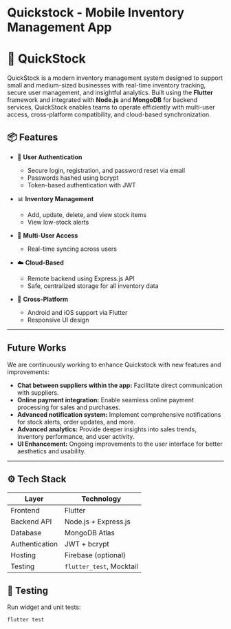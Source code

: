 # Quickstock - Mobile Inventory Management App

# 🛒 QuickStock

QuickStock is a modern inventory management system designed to support small and medium-sized businesses with real-time inventory tracking, secure user management, and insightful analytics. Built using the **Flutter** framework and integrated with **Node.js** and **MongoDB** for backend services, QuickStock enables teams to operate efficiently with multi-user access, cross-platform compatibility, and cloud-based synchronization.

## 📦 Features

- 🔐 **User Authentication**
  - Secure login, registration, and password reset via email
  - Passwords hashed using bcrypt
  - Token-based authentication with JWT

- 📊 **Inventory Management**
  - Add, update, delete, and view stock items
  - View low-stock alerts

- 👥 **Multi-User Access**
  - Real-time syncing across users

- ☁️ **Cloud-Based**
  - Remote backend using Express.js API
  - Safe, centralized storage for all inventory data

- 📱 **Cross-Platform**
  - Android and iOS support via Flutter
  - Responsive UI design

---

## Future Works

We are continuously working to enhance Quickstock with new features and improvements:

* **Chat between suppliers within the app:** Facilitate direct communication with suppliers.
* **Online payment integration:** Enable seamless online payment processing for sales and purchases.
* **Advanced notification system:** Implement comprehensive notifications for stock alerts, order updates, and more.
* **Advanced analytics:** Provide deeper insights into sales trends, inventory performance, and user activity.
* **UI Enhancement:** Ongoing improvements to the user interface for better aesthetics and usability.

---

## ⚙️ Tech Stack

| Layer            | Technology             |
|------------------|-------------------------|
| Frontend         | Flutter                 |
| Backend API      | Node.js + Express.js    |
| Database         | MongoDB Atlas           |
| Authentication   | JWT + bcrypt            |
| Hosting          | Firebase (optional)     |
| Testing          | `flutter_test`, Mocktail|

## 🧪 Testing

Run widget and unit tests:

```bash
flutter test

